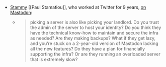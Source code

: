 - [Stammy](https://macaw.social/@stammy/109637304403897981) [[Paul Stamatiou]], who worked at Twitter for 9 years, [on Mastodon](https://paulstamatiou.com/mastodon/):
	- > picking a server is also like picking your landlord. Do you trust the admin of the server to host your identity? Do you think they have the technical know-how to maintain and secure the infra as needed? Are they making backups? What if they get lazy, and you’re stuck on a 2-year-old version of Mastodon lacking all the new features? Do they have a plan for financially supporting the infra? Or are they running an overloaded server that is extremely slow?